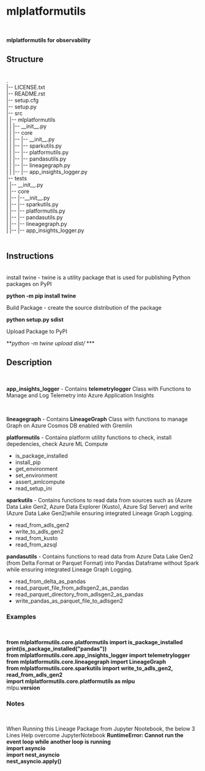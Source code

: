 # mlplatformutils

<br />

 **mlplatformutils for observability**

## Structure

<br />
.<br />
|-- LICENSE.txt<br />
|-- README.rst<br />
|-- setup.cfg<br />
|-- setup.py<br />
|-- src<br />
|   |-- mlplatformutils<br />
|   |   |-- __init__.py<br />
|   |   |-- core<br />
|   |   |-- |-- __init__.py<br />
|   |   |-- |-- sparkutils.py<br />
|   |   |-- |-- platformutils.py<br />
|   |   |-- |-- pandasutils.py<br />
|   |   |-- |-- lineagegraph.py<br />
|   |   |-- |-- app_insights_logger.py<br />
|-- tests<br />
|   |-- __init__.py<br />
|   |-- core<br />
|   |-- |--__init__.py<br />
|   |-- |-- sparkutils.py<br />
|   |-- |-- platformutils.py<br />
|   |-- |-- pandasutils.py<br />
|   |-- |-- lineagegraph.py<br />
|   |-- |-- app_insights_logger.py<br />
<br />

## Instructions

<br />
 install twine - twine is a utility package that is used for publishing Python packages on PyPI <br />
 
 **python -m pip install twine** <br />
 
 Build Package - create the source distribution of the package <br />
 
 **python setup.py sdist** <br />
 
 Upload Package to PyPI <br />

 ***python -m twine upload dist/* *** <br />

## Description

<br />

**app_insights_logger** - Contains **telemetrylogger** Class with Functions to Manage and Log Telemetry into Azure Application Insights <br />

<br />

**lineagegraph** - Contains **LineageGraph** Class with functions to manage Graph on Azure Cosmos DB enabled with Gremlin <br />

**platformutils** - Contains platform utility functions to check, install depedencies, check Azure ML Compute 

* is_package_installed
* install_pip
* get_environment
* set_environment
* assert_amlcompute
* read_setup_ini

**sparkutils** - Contains functions to read data from sources such as (Azure Data Lake Gen2, Azure Data Explorer (Kusto), Azure Sql Server) and write (Azure Data Lake Gen2)while ensuring integrated Lineage Graph Logging.

* read_from_adls_gen2
* write_to_adls_gen2
* read_from_kusto
* read_from_azsql

**pandasutils** - Contains functions to read data from Azure Data Lake Gen2 (from Delta Format or Parquet Format) into Pandas Dataframe without Spark while ensuring integrated Lineage Graph Logging.

* read_from_delta_as_pandas
* read_parquet_file_from_adlsgen2_as_pandas
* read_parquet_directory_from_adlsgen2_as_pandas
* write_pandas_as_parquet_file_to_adlsgen2

### Examples

<br />

**from mlplatformutils.core.platformutils import is_package_installed** <br />
**print(is_package_installed("pandas"))** <br />
**from mlplatformutils.core.app_insights_logger import telemetrylogger** <br />
**from mlplatformutils.core.lineagegraph import LineageGraph** <br />
**from mlplatformutils.core.sparkutils import write_to_adls_gen2, read_from_adls_gen2** <br />
**import mlplatformutils.core.platformutils as mlpu** <br />
mlpu.__version__ <br />

### Notes

<br />

When Running this Lineage Package from Jupyter Nootebook, the below 3 Lines Help overcome JupyterNotebook **RuntimeError: Cannot run the event loop while another loop is running** <br />
**import asyncio** <br />
**import nest_asyncio** <br />
**nest_asyncio.apply()** <br />
